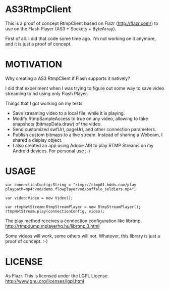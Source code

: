 AS3RtmpClient
==============

This is a proof of concept RtmpClient based on Flazr (http://flazr.com/) to use on the Flash Player (AS3 + Sockets + ByteArray).

First of all. I did that code some time ago. I'm not working on it anymore, and it is just a proof of concept.

MOTIVATION
==============

Why creating a AS3 RtmpClient if Flash supports it natively?

I did that experiment when I was trying to figure out some way to save video streaming to hd using only Flash Player. 

Things that I got working on my tests:
- Save streaming video to a local file, while it is playing.
- Modify RtmpSampleAccess to true on any video, allowing to take snapshots (bitmapData.draw) of the video.
- Send customized swfUrl, pageUrl, and other connection parameters.
- Publish custom bitmaps to a live stream. Instead of sharing a Webcam, I shared a display object.
- I also created an app using Adobe AIR to play RTMP Streams on my Android devices. For personal use ;-)

USAGE
==============

```AS3
var connectionConfig:String = "rtmp://rtmp01.hddn.com/play playpath=mp4:vod/demo.flowplayervod/buffalo_soldiers.mp4";

var video:Video = new Video();

var rtmpNetStream:RtmpStreamPlayer = new RtmpStreamPlayer();				
rtmpNetStream.play(connectionConfig, video);
```
The play method receives a connection configuration like librtmp.
http://rtmpdump.mplayerhq.hu/librtmp.3.html

Some videos will work, some others will not. Whatever, this library is just a proof of concept. :-)

LICENSE
==============

As Flazr. This is licensed under the LGPL License.  
http://www.gnu.org/licenses/lgpl.html